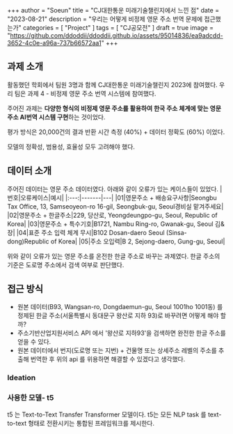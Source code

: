 +++
author = "Soeun"
title = "CJ대한통운 미래기술챌린지에서 느낀 점"
date = "2023-08-21"
description = "우리는 어떻게 비정제 영문 주소 번역 문제에 접근했는가"
categories = [
    "Project"
]
tags = [
    "CJ공모전"
]
draft = true
image = "https://github.com/ddoddii/ddoddii.github.io/assets/95014836/ea9adcdd-3652-4c0e-a96a-737b66572aa1"
+++

## 과제 소개
활동했던 학회에서 팀원 3명과 함께 CJ대한통운 미래기술챌린지 2023에 참여했다. 우리 팀은 과제 4 - 비정제 영문 주소 번역 시스템에 참여했다.

주어진 과제는 **다양한 형식의 비정제 영문 주소를 활용하여 한국 주소 체계에 맞는 영문주소 AI번역 시스템 구현**하는 것이었다. 

평가 방식은 20,000건의 결과 반환 시간 측정 (40%) + 데이터 정확도 (60%) 이었다.

모델의 정확성, 범용성, 효율성 모두 고려해야 했다. 

## 데이터 소개

주어진 데이터는 영문 주소 데이터였다. 아래와 같이 오류가 있는 케이스들이 있었다.
|번호|오류케이스|예시|
|:---:|-------|---|
|01|영문주소 + 배송요구사항|Seongbu Tax Office, 13, Samseoyeon-ro 16-gil, Seongbuk-gu, Seoul경비실 맡겨주세요|
|02|영문주소 + 한글주소|229, 당산로, Yeongdeungpo-gu, Seoul, Republic of Korea|
|03|영문주소 + 특수기호|B1721, Nambu Ring-ro, Gwanak-gu, Seoul 김&장|
|04|표준 주소 입력 체계 무시|B102 Dosan-daero Seoul (Sinsa-dong)Republic of Korea|
|05|주소 오입력|B 2, Sejong-daero, Gung-gu, Seoul|

위와 같이 오류가 있는 영문 주소를 온전한 한글 주소로 바꾸는 과제였다. 한글 주소의 기준은 도로명 주소에서 검색 여부로 판단했다.  

## 접근 방식 
- 원본 데이터(B93, Wangsan-ro, Dongdaemun-gu, Seoul 1001ho 1001동) 를 정제된 한글 주소(서울특별시 동대문구 왕산로 지하 93)로 바꾸려면 어떻게 해야 할까?
- 주소기반산업지원서비스 API 에서 '왕산로 지하93'을 검색하면 완전한 한글 주소를 얻을 수 있다.
- 원본 데이터에서 번지(도로명 또는 지번) + 건물명 또는 상세주소 레벨의 주소를 추출해 번역한 후 위의 api 를 위용하면 해결할 수 있겠다고 생각했다.

### Ideation

### 사용한 모델- t5
t5 는 Text-to-Text Transfer Transformer 모델이다. t5는 모든 NLP task 를 text-to-text 형태로 전환시키는 통합된 프레임워크를 제시한다. 